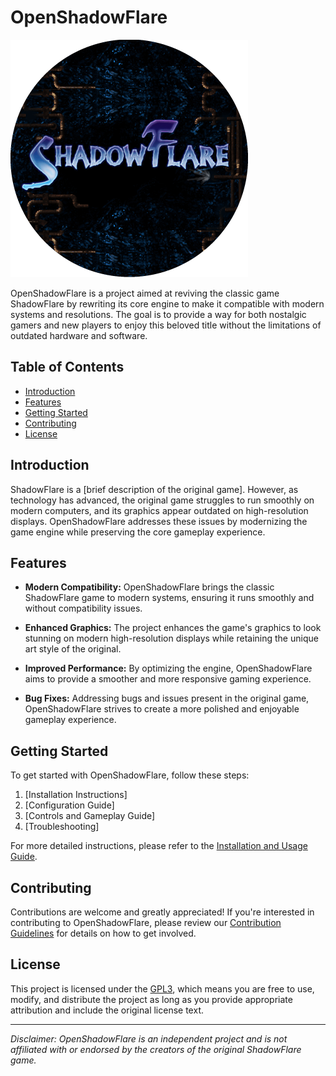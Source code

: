 # OpenShadowFlare

![Project Logo](readme/sf-logo-lg.png)

OpenShadowFlare is a project aimed at reviving the classic game ShadowFlare by rewriting its core engine to make it compatible with modern systems and resolutions. The goal is to provide a way for both nostalgic gamers and new players to enjoy this beloved title without the limitations of outdated hardware and software.

## Table of Contents

- [Introduction](#introduction)
- [Features](#features)
- [Getting Started](#getting-started)
- [Contributing](#contributing)
- [License](#license)

## Introduction

ShadowFlare is a [brief description of the original game]. However, as technology has advanced, the original game struggles to run smoothly on modern computers, and its graphics appear outdated on high-resolution displays. OpenShadowFlare addresses these issues by modernizing the game engine while preserving the core gameplay experience.

## Features

- **Modern Compatibility:** OpenShadowFlare brings the classic ShadowFlare game to modern systems, ensuring it runs smoothly and without compatibility issues.

- **Enhanced Graphics:** The project enhances the game's graphics to look stunning on modern high-resolution displays while retaining the unique art style of the original.

- **Improved Performance:** By optimizing the engine, OpenShadowFlare aims to provide a smoother and more responsive gaming experience.

- **Bug Fixes:** Addressing bugs and issues present in the original game, OpenShadowFlare strives to create a more polished and enjoyable gameplay experience.

## Getting Started

To get started with OpenShadowFlare, follow these steps:

1. [Installation Instructions]
2. [Configuration Guide]
3. [Controls and Gameplay Guide]
4. [Troubleshooting]

For more detailed instructions, please refer to the [Installation and Usage Guide](docs/usage_guide.md).

## Contributing

Contributions are welcome and greatly appreciated! If you're interested in contributing to OpenShadowFlare, please review our [Contribution Guidelines](CONTRIBUTING.md) for details on how to get involved.

## License

This project is licensed under the [GPL3](LICENSE), which means you are free to use, modify, and distribute the project as long as you provide appropriate attribution and include the original license text.

---

_Disclaimer: OpenShadowFlare is an independent project and is not affiliated with or endorsed by the creators of the original ShadowFlare game._
